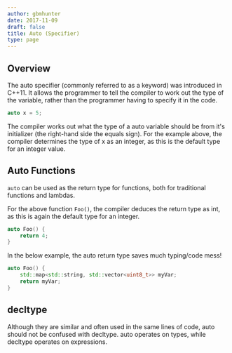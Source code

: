 ```yaml
---
author: gbmhunter
date: 2017-11-09
draft: false
title: Auto (Specifier)
type: page
---
```


## Overview

The auto specifier (commonly referred to as a keyword) was introduced in C++11. It allows the programmer to tell the compiler to work out the type of the variable, rather than the programmer having to specify it in the code.

```c++    
auto x = 5;
```

The compiler works out what the type of a auto variable should be from it's initializer (the right-hand side the equals sign). For the example above, the compiler determines the type of x as an integer, as this is the default type for an integer value.

## Auto Functions

`auto` can be used as the return type for functions, both for traditional functions and lambdas.

For the above function `Foo()`, the compiler deduces the return type as int, as this is again the default type for an integer.

```c++   
auto Foo() {
    return 4;
}
```

In the below example, the auto return type saves much typing/code mess!

```c++    
auto Foo() {
    std::map<std::string, std::vector<uint8_t>> myVar;
    return myVar;
}
```

## decltype

Although they are similar and often used in the same lines of code, auto should not be confused with decltype. auto operates on types, while decltype operates on expressions.
